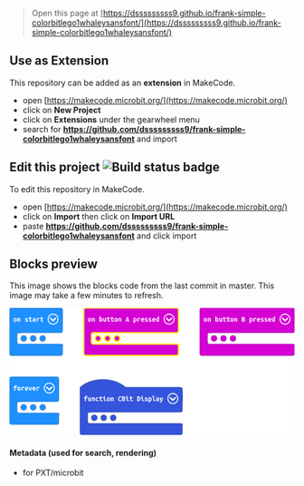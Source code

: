 
> Open this page at [https://dsssssssss9.github.io/frank-simple-colorbitlego1whaleysansfont/](https://dsssssssss9.github.io/frank-simple-colorbitlego1whaleysansfont/)

## Use as Extension

This repository can be added as an **extension** in MakeCode.

* open [https://makecode.microbit.org/](https://makecode.microbit.org/)
* click on **New Project**
* click on **Extensions** under the gearwheel menu
* search for **https://github.com/dsssssssss9/frank-simple-colorbitlego1whaleysansfont** and import

## Edit this project ![Build status badge](https://github.com/dsssssssss9/frank-simple-colorbitlego1whaleysansfont/workflows/MakeCode/badge.svg)

To edit this repository in MakeCode.

* open [https://makecode.microbit.org/](https://makecode.microbit.org/)
* click on **Import** then click on **Import URL**
* paste **https://github.com/dsssssssss9/frank-simple-colorbitlego1whaleysansfont** and click import

## Blocks preview

This image shows the blocks code from the last commit in master.
This image may take a few minutes to refresh.

![A rendered view of the blocks](https://github.com/dsssssssss9/frank-simple-colorbitlego1whaleysansfont/raw/master/.github/makecode/blocks.png)

#### Metadata (used for search, rendering)

* for PXT/microbit
<script src="https://makecode.com/gh-pages-embed.js"></script><script>makeCodeRender("{{ site.makecode.home_url }}", "{{ site.github.owner_name }}/{{ site.github.repository_name }}");</script>
